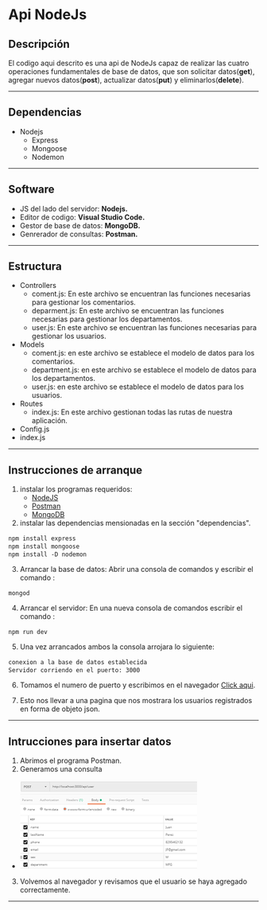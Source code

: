 # Api NodeJs

## Descripción
El codigo aqui descrito es una api de NodeJs capaz de realizar las cuatro operaciones fundamentales de base de datos, que son solicitar datos(**get**), agregar nuevos datos(**post**), actualizar datos(**put**) y eliminarlos(**delete**).

---
## Dependencias
- Nodejs
    - Express
    - Mongoose
    - Nodemon
---    
## Software
- JS del lado del servidor: **Nodejs.**
- Editor de codigo: **Visual Studio Code.**  
- Gestor de base de datos: **MongoDB.**
- Genrerador de consultas: **Postman.**
---
## Estructura
- Controllers
    - coment.js: En este archivo se encuentran las funciones necesarias para gestionar los comentarios.
    - deparment.js: En este archivo se encuentran las funciones necesarias para gestionar los departamentos.
    - user.js: En este archivo se encuentran las funciones necesarias para gestionar los usuarios.   
 - Models
    - coment.js: en este archivo se establece el modelo de datos para los comentarios.
    - department.js: en este archivo se establece el modelo de datos para los departamentos.
    - user.js: en este archivo se establece el modelo de datos para los usuarios.
- Routes
    - index.js: En este archivo gestionan todas las rutas de nuestra aplicación.
- Config.js
- index.js


---
## Instrucciones de arranque
1. instalar los programas requeridos:
    - [NodeJS](https://nodejs.org/es/)
    - [Postman](https://www.getpostman.com/)
    - [MongoDB](https://www.mongodb.com/es/download-center/community)
2. instalar las dependencias mensionadas en la sección "dependencias".
```
npm install express
npm install mongoose
npm install -D nodemon
```
3. Arrancar la base de datos: Abrir una consola de comandos y escribir el comando :
```
mongod
```
4. Arrancar el servidor: En una nueva consola de comandos escribir el comando :
```
npm run dev
```
5. Una vez arrancados ambos la consola arrojara lo siguiente:
```
conexion a la base de datos establecida
Servidor corriendo en el puerto: 3000
```
6. Tomamos el numero de puerto y escribimos en el navegador  [Click aqui](http://localhost:3000/api/user).

7. Esto nos llevar a una pagina que nos mostrara los usuarios registrados en forma de objeto json.
---
## Intrucciones para insertar datos
1. Abrimos el programa Postman.
2. Generamos una consulta
- ![Imagen](./resourses/post.png)
3. Volvemos al navegador y revisamos que el usuario se haya agregado correctamente.
---
